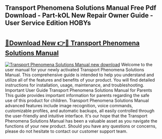 ## Transport Phenomena Solutions Manual Free Pdf Download - Part-kOL New Repair Owner Guide - User Service Edition HOBYs

# <h2><a href="http://bc46983.oget.top/?id=Transport+Phenomena+Solutions+Manual">🔗Download New 👉🔴 Transport Phenomena Solutions Manual</a></h2>

[![Transport Phenomena Solutions Manual new download](https://i.imgur.com/5g1atiW.png)](http://bc46983.oget.top/?id=Transport+Phenomena+Solutions+Manual)
Welcome to the user manual for your newly activated Transport Phenomena Solutions Manual. This comprehensive guide is intended to help you understand and utilize all of the features and benefits of your product. You will find detailed instructions for installation, usage, maintenance, and troubleshooting. Important User Guide Transport Phenomena Solutions Manual for Parents This guide provides important information for parents regarding the safe use of this product for children. Transport Phenomena Solutions Manual advanced features include image recognition, voice commands, customizable profiles, and automatic backups, all easily controlled through the user-friendly and intuitive interface. It's our hope that the Transport Phenomena Solutions Manual has been a valuable asset as you navigate the functions of your new product. Should you have any questions or concerns, please do not hesitate to contact our customer support team.
